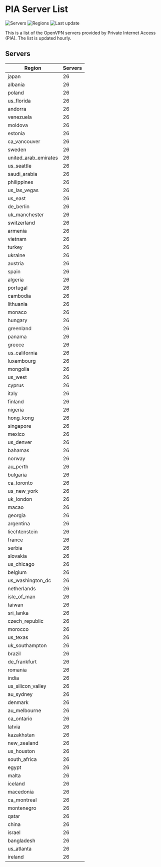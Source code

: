 # PIA Server List

![Servers](https://img.shields.io/badge/servers-2,522-blue) ![Regions](https://img.shields.io/badge/regions-97-blue) ![Last update](https://img.shields.io/badge/last_updated-Sat_Apr_27_07:00:34_GMT_2024-blue)

This is a list of the OpenVPN servers provided by Private Internet Access (PIA). The list is updated hourly.

## Servers
| Region               | Servers |
|----------------------|---------|
| japan | 26 |
| albania | 26 |
| poland | 26 |
| us_florida | 26 |
| andorra | 26 |
| venezuela | 26 |
| moldova | 26 |
| estonia | 26 |
| ca_vancouver | 26 |
| sweden | 26 |
| united_arab_emirates | 26 |
| us_seattle | 26 |
| saudi_arabia | 26 |
| philippines | 26 |
| us_las_vegas | 26 |
| us_east | 26 |
| de_berlin | 26 |
| uk_manchester | 26 |
| switzerland | 26 |
| armenia | 26 |
| vietnam | 26 |
| turkey | 26 |
| ukraine | 26 |
| austria | 26 |
| spain | 26 |
| algeria | 26 |
| portugal | 26 |
| cambodia | 26 |
| lithuania | 26 |
| monaco | 26 |
| hungary | 26 |
| greenland | 26 |
| panama | 26 |
| greece | 26 |
| us_california | 26 |
| luxembourg | 26 |
| mongolia | 26 |
| us_west | 26 |
| cyprus | 26 |
| italy | 26 |
| finland | 26 |
| nigeria | 26 |
| hong_kong | 26 |
| singapore | 26 |
| mexico | 26 |
| us_denver | 26 |
| bahamas | 26 |
| norway | 26 |
| au_perth | 26 |
| bulgaria | 26 |
| ca_toronto | 26 |
| us_new_york | 26 |
| uk_london | 26 |
| macao | 26 |
| georgia | 26 |
| argentina | 26 |
| liechtenstein | 26 |
| france | 26 |
| serbia | 26 |
| slovakia | 26 |
| us_chicago | 26 |
| belgium | 26 |
| us_washington_dc | 26 |
| netherlands | 26 |
| isle_of_man | 26 |
| taiwan | 26 |
| sri_lanka | 26 |
| czech_republic | 26 |
| morocco | 26 |
| us_texas | 26 |
| uk_southampton | 26 |
| brazil | 26 |
| de_frankfurt | 26 |
| romania | 26 |
| india | 26 |
| us_silicon_valley | 26 |
| au_sydney | 26 |
| denmark | 26 |
| au_melbourne | 26 |
| ca_ontario | 26 |
| latvia | 26 |
| kazakhstan | 26 |
| new_zealand | 26 |
| us_houston | 26 |
| south_africa | 26 |
| egypt | 26 |
| malta | 26 |
| iceland | 26 |
| macedonia | 26 |
| ca_montreal | 26 |
| montenegro | 26 |
| qatar | 26 |
| china | 26 |
| israel | 26 |
| bangladesh | 26 |
| us_atlanta | 26 |
| ireland | 26 |